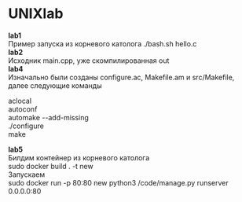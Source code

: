 # UNIXlab
**lab1**   
Пример запуска из корневого католога ./bash.sh hello.c  
**lab2**     
Исходник main.cpp, уже скомпилированная out  
**lab4**      
Изначально были созданы configure.ac, Makefile.am и src/Makefile, далее следующие команды    
  
aclocal  
autoconf  
automake --add-missing  
./configure  
make  
  
**lab5**  
Билдим контейнер из корневого католога  
sudo docker build . -t new    
Запускаем  
sudo docker run -p 80:80 new python3 /code/manage.py runserver 0.0.0.0:80
